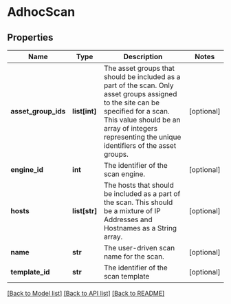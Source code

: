 # AdhocScan

## Properties
Name | Type | Description | Notes
------------ | ------------- | ------------- | -------------
**asset_group_ids** | **list[int]** | The asset groups that should be included as a part of the scan. Only asset groups assigned to the site can be specified for a scan. This value should be an array of integers representing the unique identifiers of the asset groups. | [optional] 
**engine_id** | **int** | The identifier of the scan engine. | [optional] 
**hosts** | **list[str]** | The hosts that should be included as a part of the scan. This should be a mixture of IP Addresses and Hostnames as a String array. | [optional] 
**name** | **str** | The user-driven scan name for the scan. | [optional] 
**template_id** | **str** | The identifier of the scan template | [optional] 

[[Back to Model list]](../README.md#documentation-for-models) [[Back to API list]](../README.md#documentation-for-api-endpoints) [[Back to README]](../README.md)

